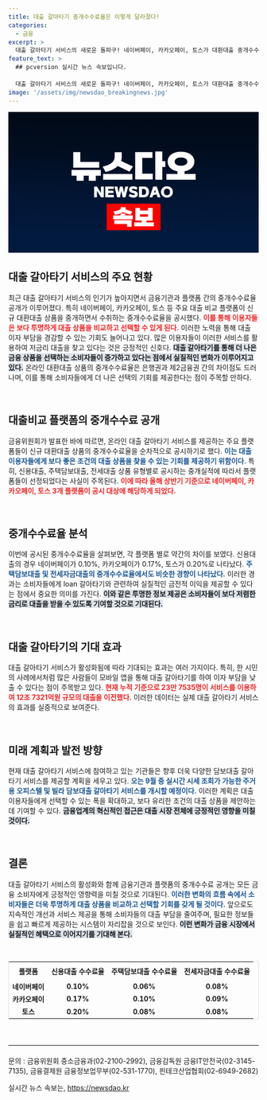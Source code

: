 ```yaml
---
title: 대출 갈아타기 중개수수료율은 이렇게 달라졌다!
categories:
  - 금융
excerpt: >
  대출 갈아타기 서비스의 새로운 돌파구! 네이버페이, 카카오페이, 토스가 대환대출 중개수수료를 공개하며 소비자에게 혜택을 제공합니다. 평균 금리 1.52%p 하락으로 1인당 연간 173만원 절감 기대! 클릭해서 자세한 내용을 확인하세요!
feature_text: >
  ## pcversion 실시간 뉴스 속보입니다.

  대출 갈아타기 서비스의 새로운 돌파구! 네이버페이, 카카오페이, 토스가 대환대출 중개수수료를 공개하며 소비자에게 혜택을 제공합니다. 평균 금리 1.52%p 하락으로 1인당 연간 173만원 절감 기대! 클릭해서 자세한 내용을 확인하세요!
image: '/assets/img/newsdao_breakingnews.jpg'
---
```


<p><img src="/assets/img/newsdao_breakingnews.jpg" alt="pcversion 속보" /></p>

<h2 data-ke-size="size26">대출 갈아타기 서비스의 주요 현황</h2>

<p data-ke-size="size16">최근 대출 갈아타기 서비스의 인기가 높아지면서 금융기관과 플랫폼 간의 중개수수료율 공개가 이루어졌다. 특히 네이버페이, 카카오페이, 토스 등 주요 대출 비교 플랫폼이 신규 대환대출 상품을 중개하면서 수취하는 중개수수료율을 공시했다. <b><span style="color: #ee2323;">이를 통해 이용자들은 보다 투명하게 대출 상품을 비교하고 선택할 수 있게 된다.</span></b> 이러한 노력을 통해 대출 이자 부담을 경감할 수 있는 기회도 늘어나고 있다. 많은 이용자들이 이러한 서비스를 활용하여 저금리 대출을 찾고 있다는 것은 긍정적인 신호다. <b><span style="background-color: #21538527;">대출 갈아타기를 통해 더 나은 금융 상품을 선택하는 소비자들이 증가하고 있다는 점에서 실질적인 변화가 이루어지고 있다.</span></b> 온라인 대환대출 상품의 중개수수료율은 은행권과 제2금융권 간의 차이점도 드러나며, 이를 통해 소비자들에게 더 나은 선택의 기회를 제공한다는 점이 주목할 만하다.</p>

<p data-ke-size="size16">&nbsp;</p>

<h2 data-ke-size="size26">대출비교 플랫폼의 중개수수료 공개</h2>

<p data-ke-size="size16">금융위원회가 발표한 바에 따르면, 온라인 대출 갈아타기 서비스를 제공하는 주요 플랫폼들이 신규 대환대출 상품의 중개수수료율을 순차적으로 공시하기로 했다. <b><span style="color: #1a5490;">이는 대출 이용자들에게 보다 좋은 조건의 대출 상품을 찾을 수 있는 기회를 제공하기 위함이다.</span></b> 특히, 신용대출, 주택담보대출, 전세대출 상품 유형별로 공시하는 중개실적에 따라서 플랫폼들이 선정되었다는 사실이 주목된다. <b><span style="color: #ee2323;">이에 따라 올해 상반기 기준으로 네이버페이, 카카오페이, 토스 3개 플랫폼이 공시 대상에 해당하게 되었다.</span></b></p>

<p data-ke-size="size16">&nbsp;</p>

<h2 data-ke-size="size26">중개수수료율 분석</h2>

<p data-ke-size="size16">이번에 공시된 중개수수료율을 살펴보면, 각 플랫폼 별로 약간의 차이를 보였다. 신용대출의 경우 네이버페이가 0.10%, 카카오페이가 0.17%, 토스가 0.20%로 나타났다. <b><span style="color: #1a5490;">주택담보대출 및 전세자금대출의 중개수수료율에서도 비슷한 경향이 나타났다.</span></b> 이러한 경과는 소비자들에게 loan 갈아타기와 관련하여 실질적인 금전적 이익을 제공할 수 있다는 점에서 중요한 의미를 가진다. <b><span style="background-color: #21538527;">이와 같은 투명한 정보 제공은 소비자들이 보다 저렴한 금리로 대출을 받을 수 있도록 기여할 것으로 기대된다.</span></b></p>

<p data-ke-size="size16">&nbsp;</p>

<h2 data-ke-size="size26">대출 갈아타기의 기대 효과</h2>

<p data-ke-size="size16">대출 갈아타기 서비스가 활성화됨에 따라 기대되는 효과는 여러 가지이다. 특히, 한 시민의 사례에서처럼 많은 사람들이 모바일 앱을 통해 대출 갈아타기를 하여 이자 부담을 낮출 수 있다는 점이 주목받고 있다. <b><span style="color: #ee2323;">현재 누적 기준으로 23만 7535명이 서비스를 이용하여 12조 7321억원 규모의 대출을 이전했다.</span></b> 이러한 데이터는 실제 대출 갈아타기 서비스의 효과를 실증적으로 보여준다.</p>

<p data-ke-size="size16">&nbsp;</p>

<h2 data-ke-size="size26">미래 계획과 발전 방향</h2>

<p data-ke-size="size16">현재 대출 갈아타기 서비스에 참여하고 있는 기관들은 향후 더욱 다양한 담보대출 갈아타기 서비스를 제공할 계획을 세우고 있다. <b><span style="color: #1a5490;">오는 9월 중 실시간 시세 조회가 가능한 주거용 오피스텔 및 빌라 담보대출 갈아타기 서비스를 개시할 예정이다.</span></b> 이러한 계획은 대출 이용자들에게 선택할 수 있는 폭을 확대하고, 보다 유리한 조건의 대출 상품을 제안하는 데 기여할 수 있다. <b><span style="background-color: #21538527;">금융업계의 혁신적인 접근은 대출 시장 전체에 긍정적인 영향을 미칠 것이다.</span></b></p>

<p data-ke-size="size16">&nbsp;</p>

<h2 data-ke-size="size26">결론</h2>

<p data-ke-size="size16">대출 갈아타기 서비스의 활성화와 함께 금융기관과 플랫폼의 중개수수료 공개는 모든 금융 소비자에게 긍정적인 영향력을 미칠 것으로 기대된다. <b><span style="color: #1a5490;">이러한 변화의 흐름 속에서 소비자들은 더욱 투명하게 대출 상품을 비교하고 선택할 기회를 갖게 될 것이다.</span></b> 앞으로도 지속적인 개선과 서비스 제공을 통해 소비자들의 대출 부담을 줄여주며, 필요한 정보들을 쉽고 빠르게 제공하는 시스템이 자리잡을 것으로 보인다. <b><span style="background-color: #21538527;">이런 변화가 금융 시장에서 실질적인 혜택으로 이어지기를 기대해 본다.</span></b></p>

<p data-ke-size="size16">&nbsp;</p>

<table style="width: 100%; border-collapse: collapse; border: 1px solid #dddddd;">
  <tr>
    <th style="text-align: center; height: 30px;">플랫폼</th>
    <th style="text-align: center; height: 30px;">신용대출 수수료율</th>
    <th style="text-align: center; height: 30px;">주택담보대출 수수료율</th>
    <th style="text-align: center; height: 30px;">전세자금대출 수수료율</th>
  </tr>
  <tr>
    <td style="text-align: center; height: 17px;"><b>네이버페이</b></td>
    <td style="text-align: center; height: 17px;"><b>0.10%</b></td>
    <td style="text-align: center; height: 17px;"><b>0.06%</b></td>
    <td style="text-align: center; height: 17px;"><b>0.08%</b></td>
  </tr>
  <tr>
    <td style="text-align: center; height: 17px;"><b>카카오페이</b></td>
    <td style="text-align: center; height: 17px;"><b>0.17%</b></td>
    <td style="text-align: center; height: 17px;"><b>0.10%</b></td>
    <td style="text-align: center; height: 17px;"><b>0.09%</b></td>
  </tr>
  <tr>
    <td style="text-align: center; height: 17px;"><b>토스</b></td>
    <td style="text-align: center; height: 17px;"><b>0.20%</b></td>
    <td style="text-align: center; height: 17px;"><b>0.08%</b></td>
    <td style="text-align: center; height: 17px;"><b>0.08%</b></td>
  </tr>
</table>

<p data-ke-size="size16">&nbsp;</p>

<hr style="border: 0; border-top: 1px solid #dddddd; margin: 20px 0;"/>

<p data-ke-size="size16">문의 : 금융위원회 중소금융과(02-2100-2992), 금융감독원 금융IT안전국(02-3145-7135), 금융결제원 금융정보업무부(02-531-1770), 핀테크산업협회(02-6949-2682)</p>
실시간 뉴스 속보는, <a href="https://newsdao.kr" rel="dofollow">https://newsdao.kr</a>


